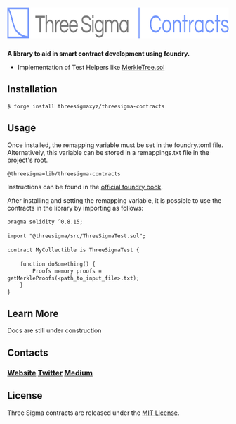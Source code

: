 # <img src="logo.png" alt="Three Sigma" height="70px">


**A library to aid in smart contract development using foundry.** 

 * Implementation of Test Helpers like [MerkleTree.sol](https://github.com/threesigmaxyz/threesigma-contracts/blob/main/src/extensions/MerkleTree.sol)


## Installation

```console
$ forge install threesigmaxyz/threesigma-contracts
```

## Usage

Once installed, the remapping variable must be set in the foundry.toml file. Alternatively, this variable can be stored in a remappings.txt file in the project's root.

```
@threesigma=lib/threesigma-contracts
```

Instructions can be found in the [official foundry book](https://book.getfoundry.sh/projects/dependencies.html).


After installing and setting the remapping variable, it is possible to use the contracts in the library by importing as follows:

```solidity
pragma solidity ^0.8.15;

import "@threesigma/src/ThreeSigmaTest.sol";

contract MyCollectible is ThreeSigmaTest {

    function doSomething() {
        Proofs memory proofs = getMerkleProofs(<path_to_input_file>.txt);
    }
}
```

## Learn More
Docs are still under construction



## Contacts
### [Website](https://threesigma.xyz/) [Twitter](https://twitter.com/threesigma_xyz) [Medium](https://medium.com/@threesigma_xyz)


## License

Three Sigma contracts are released under the [MIT License](LICENSE).
